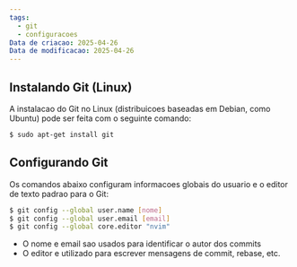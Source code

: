 ```yaml
---
tags:
  - git
  - configuracoes
Data de criacao: 2025-04-26
Data de modificacao: 2025-04-26
---
```

## Instalando Git (Linux)
A instalacao do Git no Linux (distribuicoes baseadas em Debian, como Ubuntu) pode ser feita com o seguinte comando:

```bash
$ sudo apt-get install git
```

## Configurando Git
Os comandos abaixo configuram informacoes globais do usuario e o editor de texto padrao para o Git:

```bash
$ git config --global user.name [nome]
$ git config --global user.email [email]
$ git config --global core.editor "nvim"
```

- O nome e email sao usados para identificar o autor dos commits
- O editor e utilizado para escrever mensagens de commit, rebase, etc.